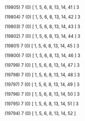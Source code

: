 (19805) 7 (0) [ 1, 5, 6, 8, 13, 14, 41 ] 3 


(19804) 7 (0) [ 1, 5, 6, 8, 13, 14, 42 ] 3 


(19803) 7 (0) [ 1, 5, 6, 8, 13, 14, 43 ] 3 


(19802) 7 (0) [ 1, 5, 6, 8, 13, 14, 44 ] 3 


(19801) 7 (0) [ 1, 5, 6, 8, 13, 14, 45 ] 3 


(19800) 7 (0) [ 1, 5, 6, 8, 13, 14, 46 ] 3 


(19799) 7 (0) [ 1, 5, 6, 8, 13, 14, 47 ] 3 


(19798) 7 (0) [ 1, 5, 6, 8, 13, 14, 48 ] 3 


(19797) 7 (0) [ 1, 5, 6, 8, 13, 14, 49 ] 3 


(19796) 7 (0) [ 1, 5, 6, 8, 13, 14, 50 ] 3 


(19795) 7 (0) [ 1, 5, 6, 8, 13, 14, 51 ] 3 


(19794) 7 (0) [ 1, 5, 6, 8, 13, 14, 52 ]  

